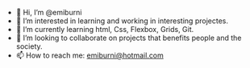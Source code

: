 - 👋 Hi, I’m @emiburni
- 👀 I’m interested in learning and working in interesting projectes.
- 🌱 I’m currently learning html, Css, Flexbox, Grids, Git. 
- 💞️ I’m looking to collaborate on projects that benefits people and the society.
- 📫 How to reach me: emiburni@hotmail.com 

<!---
emiburni/emiburni is a ✨ special ✨ repository because its `README.md` (this file) appears on your GitHub profile.
You can click the Preview link to take a look at your changes.
--->
